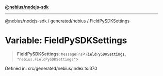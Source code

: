 [**@nebius/nodejs-sdk**](../../../README.md)

***

[@nebius/nodejs-sdk](../../../README.md) / [generated/nebius](../README.md) / FieldPySDKSettings

# Variable: FieldPySDKSettings

> **FieldPySDKSettings**: `MessageFns`\<[`FieldPySDKSettings`](../interfaces/FieldPySDKSettings.md), `"nebius.FieldPySDKSettings"`\>

Defined in: src/generated/nebius/index.ts:370
